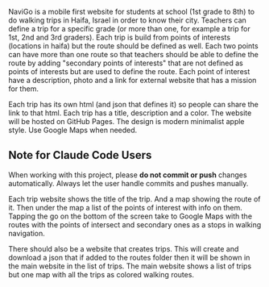 NaviGo is a mobile first website for students at school (1st grade to 8th) to do walking trips in Haifa, Israel in order to know their city.
Teachers can define a trip for a specific grade (or more than one, for example a trip for 1st, 2nd and 3rd graders).
Each trip is build from points of interests (locations in haifa) but the route should be defined as well. Each two points can have more than one route so that teachers should be able to define the route by adding "secondary points of interests" that are not defined as points of interests but are used to define the route.
Each point of interest have a description, photo and a link for external website that has a mission for them.

Each trip has its own html (and json that defines it) so people can share the link to that html.
Each trip has a title, description and a color.
The website will be hosted on GitHub Pages.
The design is modern minimalist apple style.
Use Google Maps when needed.

## Note for Claude Code Users
When working with this project, please **do not commit or push** changes automatically. Always let the user handle commits and pushes manually.

Each trip website shows the title of the trip. And a map showing the route of it. 
Then under the map a list of the points of interest with info on them.
Tapping the go on the bottom of the screen take to Google Maps with the routes with the points of intersect and secondary ones as a stops in walking navigation.

There should also be a website that creates trips. This will create and download a json that if added to the routes folder then it will be shown in the main website in the list of trips. The main website shows a list of trips but one map with all the trips as colored walking routes.  

